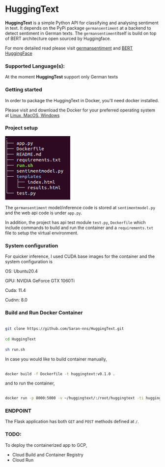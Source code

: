 # HuggingText

**HuggingText** is a simple Python API for classifying and analysing sentiment in text. It depends on the PyPi package `germansentiment` at a backend to detect sentiment in German texts. The `germansentiment`itself is build on top of BERT architecture open sourced by Huggingface. 

For more detailed read please visit [germansentiment](https://pypi.org/project/germansentiment/) and [BERT HuggingFace](https://huggingface.co/transformers/model_doc/bert.html)     

### Supported Language(s):

At the moment **HuggingTest** support only German texts

### Getting started

In order to package the HuggingText in Docker, you'll need docker installed.

Please visit and download the Docker for your preferred operating system at [Linux, MacOS, Windows](https://docs.docker.com/get-started/)

### Project setup

![HUggingText directory tree](./imgs/tree.png)

The `germansentiment` model/inference code is stored at `sentimentmodel.py` and the web api code is under `app.py`.

In addition, the project has api test module `test.py`, `Dockerfile` which include commands to build and run the container and a `requirements.txt` file to setup the virtual environment.

### System configuration

For quicker inference, I used CUDA base images for the container and the system configuration is

OS: Ubuntu20.4

GPU: NVIDIA GeForce GTX 1060Ti

Cuda: 11.4

Cudnn: 8.0

### Build and Run Docker Container

```sh

git clone https://github.com/Saran-nns/HuggingText.git

cd HuggingText

sh run.sh

```

In case you would like to build container manually,

```sh

docker build -f Dockerfile -t huggingtext:v0.1.0 .

```
and to run the container,

```sh

docker run -p 8000:5000 -v ~/huggingtext/:/root/huggingtext -ti huggingtext:v0.1.0 /bin/bash -c "cd /src && source activate huggingtext && python app.py" 

``` 
### ENDPOINT

The Flask application has both `GET` and `POST` methods defined at `/`.

### TODO:

To deploy the containerized app to GCP,
  - Cloud Build and Container Registry
  - Cloud Run
